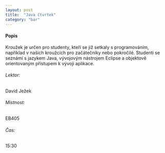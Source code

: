 ```yaml
---
layout: post
title:  "Java čtvrtek"
category: "bar"
--- 
```


#### Popis

Kroužek je určen pro studenty, kteří se již setkaly s programováním, například v našich kroužcích pro začátečníky nebo pokročilé. Studenti se seznámí s jazykem Java, vývojovým nástrojem Eclipse a objektově orientovaným přístupem k vývoji aplikace.

###### Lektor:

David Ježek

###### Místnost:

EB405

###### Čas:

15:30





